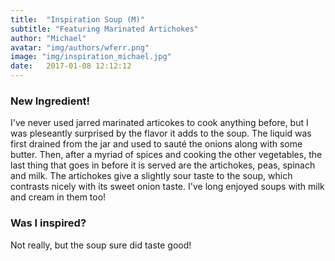 ```yaml
---
title:  "Inspiration Soup (M)"
subtitle: "Featuring Marinated Artichokes"
author: "Michael"
avatar: "img/authors/wferr.png"
image: "img/inspiration_michael.jpg"
date:   2017-01-08 12:12:12
---
```



### New Ingredient!

I've never used jarred marinated articokes to cook anything before, but I was
pleseantly surprised by the flavor it adds to the soup. The liquid was first
drained from the jar and used to sauté the onions along with some butter. Then,
after a myriad of spices and cooking the other vegetables, the last thing that
goes in before it is served are the artichokes, peas, spinach and milk. The artichokes
give a slightly sour taste to the soup, which contrasts nicely with its sweet
onion taste. I've long enjoyed soups with milk and cream in them too!

### Was I inspired?

Not really, but the soup sure did taste good!

